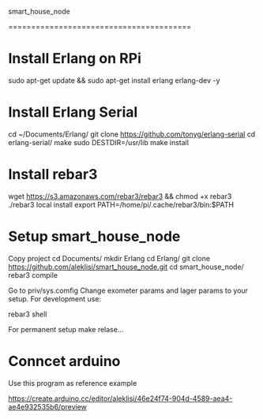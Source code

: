 smart_house_node

========================================

# Install Erlang on RPi

sudo apt-get update && sudo apt-get install erlang erlang-dev -y

# Install Erlang Serial

cd ~/Documents/Erlang/
git clone https://github.com/tonyg/erlang-serial
cd erlang-serial/
make
sudo DESTDIR=/usr/lib make install

# Install rebar3

wget https://s3.amazonaws.com/rebar3/rebar3 && chmod +x rebar3
./rebar3 local install
export PATH=/home/pi/.cache/rebar3/bin:$PATH

# Setup smart_house_node 

Copy project 
cd Documents/
mkdir Erlang
cd Erlang/
git clone https://github.com/aleklisi/smart_house_node.git
cd smart_house_node/
rebar3 compile

Go to priv/sys.comfig
Change exometer params and lager params to your setup.
For development use:

rebar3 shell

For permanent setup make relase...

# Conncet arduino

Use this program as reference example

https://create.arduino.cc/editor/aleklisi/46e24f74-904d-4589-aea4-ae4e932535b6/preview

